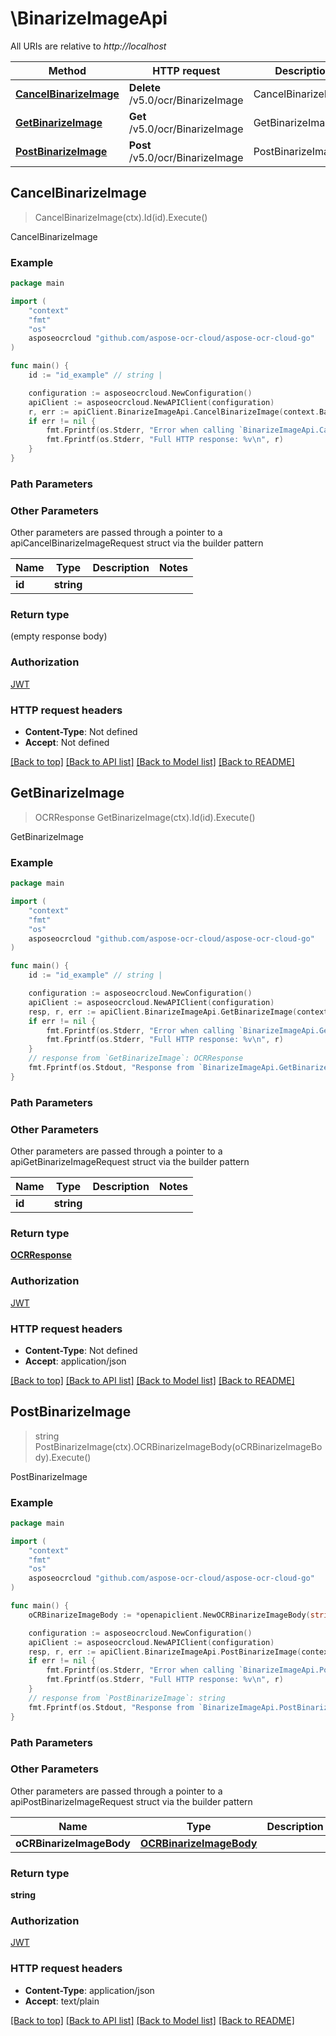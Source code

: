 # \BinarizeImageApi

All URIs are relative to *http://localhost*

Method | HTTP request | Description
------------- | ------------- | -------------
[**CancelBinarizeImage**](BinarizeImageApi.md#CancelBinarizeImage) | **Delete** /v5.0/ocr/BinarizeImage | CancelBinarizeImage
[**GetBinarizeImage**](BinarizeImageApi.md#GetBinarizeImage) | **Get** /v5.0/ocr/BinarizeImage | GetBinarizeImage
[**PostBinarizeImage**](BinarizeImageApi.md#PostBinarizeImage) | **Post** /v5.0/ocr/BinarizeImage | PostBinarizeImage



## CancelBinarizeImage

> CancelBinarizeImage(ctx).Id(id).Execute()

CancelBinarizeImage

### Example

```go
package main

import (
    "context"
    "fmt"
    "os"
    asposeocrcloud "github.com/aspose-ocr-cloud/aspose-ocr-cloud-go"
)

func main() {
    id := "id_example" // string | 

    configuration := asposeocrcloud.NewConfiguration()
    apiClient := asposeocrcloud.NewAPIClient(configuration)
    r, err := apiClient.BinarizeImageApi.CancelBinarizeImage(context.Background()).Id(id).Execute()
    if err != nil {
        fmt.Fprintf(os.Stderr, "Error when calling `BinarizeImageApi.CancelBinarizeImage``: %v\n", err)
        fmt.Fprintf(os.Stderr, "Full HTTP response: %v\n", r)
    }
}
```

### Path Parameters



### Other Parameters

Other parameters are passed through a pointer to a apiCancelBinarizeImageRequest struct via the builder pattern


Name | Type | Description  | Notes
------------- | ------------- | ------------- | -------------
 **id** | **string** |  | 

### Return type

 (empty response body)

### Authorization

[JWT](../README.md#JWT)

### HTTP request headers

- **Content-Type**: Not defined
- **Accept**: Not defined

[[Back to top]](#) [[Back to API list]](../README.md#documentation-for-api-endpoints)
[[Back to Model list]](../README.md#documentation-for-models)
[[Back to README]](../README.md)


## GetBinarizeImage

> OCRResponse GetBinarizeImage(ctx).Id(id).Execute()

GetBinarizeImage

### Example

```go
package main

import (
    "context"
    "fmt"
    "os"
    asposeocrcloud "github.com/aspose-ocr-cloud/aspose-ocr-cloud-go"
)

func main() {
    id := "id_example" // string | 

    configuration := asposeocrcloud.NewConfiguration()
    apiClient := asposeocrcloud.NewAPIClient(configuration)
    resp, r, err := apiClient.BinarizeImageApi.GetBinarizeImage(context.Background()).Id(id).Execute()
    if err != nil {
        fmt.Fprintf(os.Stderr, "Error when calling `BinarizeImageApi.GetBinarizeImage``: %v\n", err)
        fmt.Fprintf(os.Stderr, "Full HTTP response: %v\n", r)
    }
    // response from `GetBinarizeImage`: OCRResponse
    fmt.Fprintf(os.Stdout, "Response from `BinarizeImageApi.GetBinarizeImage`: %v\n", resp)
}
```

### Path Parameters



### Other Parameters

Other parameters are passed through a pointer to a apiGetBinarizeImageRequest struct via the builder pattern


Name | Type | Description  | Notes
------------- | ------------- | ------------- | -------------
 **id** | **string** |  | 

### Return type

[**OCRResponse**](OCRResponse.md)

### Authorization

[JWT](../README.md#JWT)

### HTTP request headers

- **Content-Type**: Not defined
- **Accept**: application/json

[[Back to top]](#) [[Back to API list]](../README.md#documentation-for-api-endpoints)
[[Back to Model list]](../README.md#documentation-for-models)
[[Back to README]](../README.md)


## PostBinarizeImage

> string PostBinarizeImage(ctx).OCRBinarizeImageBody(oCRBinarizeImageBody).Execute()

PostBinarizeImage

### Example

```go
package main

import (
    "context"
    "fmt"
    "os"
    asposeocrcloud "github.com/aspose-ocr-cloud/aspose-ocr-cloud-go"
)

func main() {
    oCRBinarizeImageBody := *openapiclient.NewOCRBinarizeImageBody(string(123)) // OCRBinarizeImageBody | 

    configuration := asposeocrcloud.NewConfiguration()
    apiClient := asposeocrcloud.NewAPIClient(configuration)
    resp, r, err := apiClient.BinarizeImageApi.PostBinarizeImage(context.Background()).OCRBinarizeImageBody(oCRBinarizeImageBody).Execute()
    if err != nil {
        fmt.Fprintf(os.Stderr, "Error when calling `BinarizeImageApi.PostBinarizeImage``: %v\n", err)
        fmt.Fprintf(os.Stderr, "Full HTTP response: %v\n", r)
    }
    // response from `PostBinarizeImage`: string
    fmt.Fprintf(os.Stdout, "Response from `BinarizeImageApi.PostBinarizeImage`: %v\n", resp)
}
```

### Path Parameters



### Other Parameters

Other parameters are passed through a pointer to a apiPostBinarizeImageRequest struct via the builder pattern


Name | Type | Description  | Notes
------------- | ------------- | ------------- | -------------
 **oCRBinarizeImageBody** | [**OCRBinarizeImageBody**](OCRBinarizeImageBody.md) |  | 

### Return type

**string**

### Authorization

[JWT](../README.md#JWT)

### HTTP request headers

- **Content-Type**: application/json
- **Accept**: text/plain

[[Back to top]](#) [[Back to API list]](../README.md#documentation-for-api-endpoints)
[[Back to Model list]](../README.md#documentation-for-models)
[[Back to README]](../README.md)

